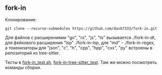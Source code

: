 ## fork-in

Клонирование:
```
git clone --recurse-submodules https://github.com/das67333/fork-in.git
```

Для файлов с расширениями "go", "rs", "js", "ts" вызывается ./fork-in-dt, для фейкового расширения "lsp" ./fork-in-lsp, для "md" - ./fork-in-regex, а токенизаторы для "json", "c", "h", "cpp", "hpp", "cxx", "py" встроены в репозиторий из tree-sitter.

Тесты в [fork-in_test.sh](fork-in_test.sh), [fork-in-tree-sitter_test](fork-in-tree-sitter_test.sh). Там же можно посмотреть команды сборки.
